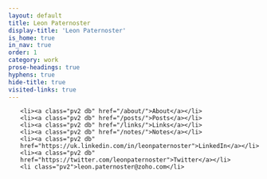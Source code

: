 ```yaml
---
layout: default
title: Leon Paternoster
display-title: 'Leon Paternoster'
is_home: true
in_nav: true
order: 1
category: work
prose-headings: true
hyphens: true
hide-title: true
visited-links: true
---
```


<ul class="ma0 pa0 list f4">

    <li><a class="pv2 db" href="/about/">About</a></li>
    <li><a class="pv2 db" href="/posts/">Posts</a></li>
    <li><a class="pv2 db" href="/links/">Links</a></li>
    <li><a class="pv2 db" href="/notes/">Notes</a></li>
    <li><a class="pv2 db" href="https://uk.linkedin.com/in/leonpaternoster">LinkedIn</a></li>
    <li><a class="pv2 db" href="https://twitter.com/leonpaternoster">Twitter</a></li>
    <li class="pv2">leon.paternoster@zoho.com</li>

</ul>
